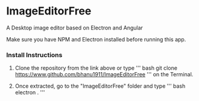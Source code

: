 # ImageEditorFree
A Desktop image editor based on Electron and Angular

Make sure you have NPM and Electron installed before running this app. 

### Install Instructions
1. Clone the repository from the link above or type 
''' bash 
git clone https://www.github.com/bhanu1911/ImageEditorFree
'''
on the Terminal. 

2. Once extracted, go to the "ImageEditorFree" folder and type
''' bash
electron .
'''
